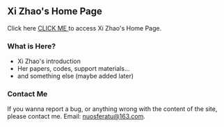 ## Xi Zhao's Home Page

Click here [ CLICK ME ](https://xiaoppx.github.io/home.html) to access Xi Zhao's Home Page.

### What is Here?

- Xi Zhao's introduction
- Her papers, codes, support materials...
- and something else (maybe added later)

### Contact Me

If you wanna report a bug, or anything wrong with the content of the site, please contact me.
Email: nuosferatu@163.com.
